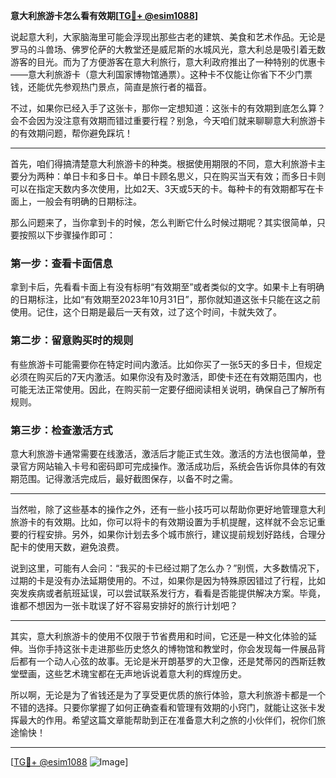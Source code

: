 **意大利旅游卡怎么看有效期[[TG💪+ @esim1088](https://t.me/s/esim1088)]**

说起意大利，大家脑海里可能会浮现出那些古老的建筑、美食和艺术作品。无论是罗马的斗兽场、佛罗伦萨的大教堂还是威尼斯的水城风光，意大利总是吸引着无数游客的目光。而为了方便游客在意大利旅行，意大利政府推出了一种特别的优惠卡——意大利旅游卡（意大利国家博物馆通票）。这种卡不仅能让你省下不少门票钱，还能优先参观热门景点，简直是旅行者的福音。

不过，如果你已经入手了这张卡，那你一定想知道：这张卡的有效期到底怎么算？会不会因为没注意有效期而错过重要行程？别急，今天咱们就来聊聊意大利旅游卡的有效期问题，帮你避免踩坑！

---

首先，咱们得搞清楚意大利旅游卡的种类。根据使用期限的不同，意大利旅游卡主要分为两种：单日卡和多日卡。单日卡顾名思义，只在购买当天有效；而多日卡则可以在指定天数内多次使用，比如2天、3天或5天的卡。每种卡的有效期都写在卡面上，一般会有明确的日期标注。

那么问题来了，当你拿到卡的时候，怎么判断它什么时候过期呢？其实很简单，只要按照以下步骤操作即可：

### **第一步：查看卡面信息**
拿到卡后，先看看卡面上有没有标明“有效期至”或者类似的文字。如果卡上有明确的日期标注，比如“有效期至2023年10月31日”，那你就知道这张卡只能在这之前使用。记住，这个日期是最后一天有效，过了这个时间，卡就失效了。

### **第二步：留意购买时的规则**
有些旅游卡可能需要你在特定时间内激活。比如你买了一张5天的多日卡，但规定必须在购买后的7天内激活。如果你没有及时激活，即使卡还在有效期范围内，也可能无法正常使用。因此，在购买前一定要仔细阅读相关说明，确保自己了解所有规则。

### **第三步：检查激活方式**
意大利旅游卡通常需要在线激活，激活后才能正式生效。激活的方法也很简单，登录官方网站输入卡号和密码即可完成操作。激活成功后，系统会告诉你具体的有效期范围。记得激活完成后，最好截图保存，以备不时之需。

---

当然啦，除了这些基本的操作之外，还有一些小技巧可以帮助你更好地管理意大利旅游卡的有效期。比如，你可以将卡的有效期设置为手机提醒，这样就不会忘记重要的行程安排。另外，如果你计划去多个城市旅行，建议提前规划好路线，合理分配卡的使用天数，避免浪费。

说到这里，可能有人会问：“我买的卡已经过期了怎么办？”别慌，大多数情况下，过期的卡是没有办法延期使用的。不过，如果你是因为特殊原因错过了行程，比如突发疾病或者航班延误，可以尝试联系发行方，看看是否能提供解决方案。毕竟，谁都不想因为一张卡耽误了好不容易安排好的旅行计划吧？

---

其实，意大利旅游卡的使用不仅限于节省费用和时间，它还是一种文化体验的延伸。当你手持这张卡走进那些历史悠久的博物馆和教堂时，你会发现每一件展品背后都有一个动人心弦的故事。无论是米开朗基罗的大卫像，还是梵蒂冈的西斯廷教堂壁画，这些艺术瑰宝都在无声地诉说着意大利的辉煌历史。

所以啊，无论是为了省钱还是为了享受更优质的旅行体验，意大利旅游卡都是一个不错的选择。只要你掌握了如何正确查看和管理有效期的小窍门，就能让这张卡发挥最大的作用。希望这篇文章能帮助到正在准备意大利之旅的小伙伴们，祝你们旅途愉快！

---

[[TG💪+ @esim1088](https://t.me/s/esim1088) ![Image](https://i.postimg.cc/4NQfJmqS/Snipaste-2025-05-13-00-14-12.png)]